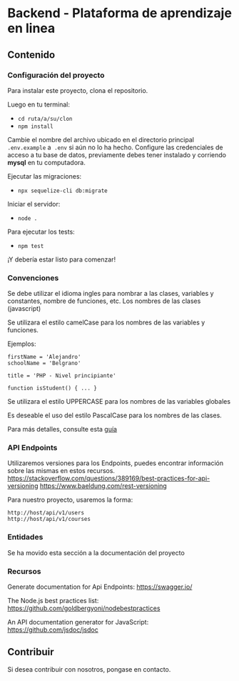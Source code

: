 # Backend - Plataforma de aprendizaje en linea

## Contenido

### Configuración del proyecto

Para instalar este proyecto, clona el repositorio.

Luego en tu terminal:
* `cd ruta/a/su/clon`
* `npm install`

Cambie el nombre del archivo ubicado en el directorio principal `.env.example` a` .env` si aún no lo ha hecho. Configure las credenciales de acceso a tu base de datos, previamente debes tener instalado y corriendo **mysql** en tu computadora.

Ejecutar las migraciones:

* `npx sequelize-cli db:migrate`

Iniciar el servidor:

* `node .`

Para ejecutar los tests:

* `npm test`


¡Y debería estar listo para comenzar!

### Convenciones

Se debe utilizar el idioma ingles para nombrar a las clases, variables y constantes, nombre de funciones, etc. Los nombres de las clases (javascript)

Se utilizara el estilo camelCase para los nombres de las variables y funciones.

Ejemplos:
```
firstName = 'Alejandro'
schoolName = 'Belgrano'

title = 'PHP - Nivel principiante'

function isStudent() { ... }
```

Se utilizara el estilo UPPERCASE para los nombres de las variables globales

Es deseable el uso del estilo PascalCase para los nombres de las clases.

Para más detalles, consulte esta [guía](https://google.github.io/styleguide/jsguide.html)

### API Endpoints

Utilizaremos versiones para los Endpoints, puedes encontrar información sobre las mismas en estos recursos.
https://stackoverflow.com/questions/389169/best-practices-for-api-versioning
https://www.baeldung.com/rest-versioning

Para nuestro proyecto, usaremos la forma:
```
http://host/api/v1/users
http://host/api/v1/courses
```


### Entidades

Se ha movido esta sección a la documentación del proyecto

### Recursos

Generate documentation for Api Endpoints: https://swagger.io/

The Node.js best practices list: https://github.com/goldbergyoni/nodebestpractices

An API documentation generator for JavaScript: https://github.com/jsdoc/jsdoc

## Contribuir

Si desea contribuir con nosotros, pongase en contacto.
